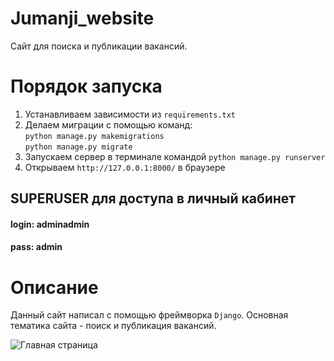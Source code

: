 # Jumanji_website
Сайт для поиска и публикации вакансий.

# Порядок запуска
1. Устанавливаем зависимости из `requirements.txt`
2. Делаем миграции с помощью команд:  
   `python manage.py makemigrations`  
   `python manage.py migrate`
3. Запускаем сервер в терминале командой `python manage.py runserver`
4. Открываем `http://127.0.0.1:8000/` в браузере

## SUPERUSER для доступа в личный кабинет
#### login: adminadmin
#### pass: admin  

# Описание 

Данный сайт написал с помощью фреймворка `Django`. Основная тематика сайта - поиск и публикация вакансий.  
  
![Главная страница]()